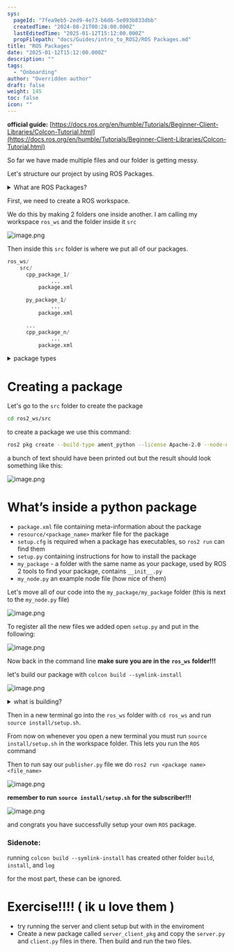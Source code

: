 ```yaml
---
sys:
  pageId: "7fea9eb5-2ed9-4e73-b6d6-5e093b833dbb"
  createdTime: "2024-08-21T00:28:00.000Z"
  lastEditedTime: "2025-01-12T15:12:00.000Z"
  propFilepath: "docs/Guides/intro_to_ROS2/ROS Packages.md"
title: "ROS Packages"
date: "2025-01-12T15:12:00.000Z"
description: ""
tags:
  - "Onboarding"
author: "Overridden author"
draft: false
weight: 145
toc: false
icon: ""
---
```


**official guide:** [https://docs.ros.org/en/humble/Tutorials/Beginner-Client-Libraries/Colcon-Tutorial.html](https://docs.ros.org/en/humble/Tutorials/Beginner-Client-Libraries/Colcon-Tutorial.html)

So far we have made multiple files and our folder is getting messy.

Let's structure our project by using ROS Packages.

<details>

<summary>What are ROS Packages?</summary>

ROS Packages are, as the name implies, packages of code that are highly sharable between ROS developers.

They consist of a folder, `package.xml` file, and source code

```python
      cpp_package_1/
		      ... imagine much code files here ..
          package.xml
```

</details>

First, we need to create a ROS workspace.

We do this by making 2 folders one inside another. I am calling my workspace `ros_ws` and the folder inside it `src`

![image.png](https://prod-files-secure.s3.us-west-2.amazonaws.com/d518164a-d88e-44d1-a4ee-3adb3bd8bce0/70706947-fd18-4537-a67b-e12946812d31/image.png?X-Amz-Algorithm=AWS4-HMAC-SHA256&X-Amz-Content-Sha256=UNSIGNED-PAYLOAD&X-Amz-Credential=ASIAZI2LB466R5ACBEUX%2F20250626%2Fus-west-2%2Fs3%2Faws4_request&X-Amz-Date=20250626T132554Z&X-Amz-Expires=3600&X-Amz-Security-Token=IQoJb3JpZ2luX2VjEGQaCXVzLXdlc3QtMiJHMEUCIHYHTkkJ%2BgbEpdhuNbshmNjvR9wIKaUXMeInG9gw2xvTAiEAhv2gMRMSqcHlDaOHmq7IJmrpe033W2B907qs0myrj8cq%2FwMIXRAAGgw2Mzc0MjMxODM4MDUiDPGc8NwDr46N5nEAyCrcAxwsqddgd1P4M3zonntmhluz1RBNHkMdA8ttc7wQHFDvgltn2dJaiv1tBT4LunNpaPZacUzk%2BG5h3Z6tdb6JUwqS21l28aZ%2F%2B9axokXDfnB7UBX%2FPdNYYTWY1Jj9C6uz7g8gjzHYR3dezUwQr4UMrSk0OgY3vJ%2FI0KkpT0xcedAe%2FXBlKsTNhJX5SCMsXmBSoEG9PbqjXRIBdAqvYojZJnfzL1T8AzBxyCGeoUy07Qbm7YIxk7vjBhfSixuF1Gl9ubTV2%2FUvfvpeRd%2F2Gs8iveDc8XnCfnOEt%2FYGtunrxivvPOsrEX%2FKDVxv5XsYb6VEMGg2mh1rWyFhioqV2LLaF7ih8ZkGKJZbf1jM9K0YhK5OAQ6OBRkz3c7UCu0h4GoBM8FgejLreXjqdH5rT2cBXaYVaS4nnXSKr87qq2ZeGWGX0MkTZwln6%2Bf0wkn2yIEUJZKU3aW2lP3RnSiffrhu65eatsMwiGYz4h0zvrzlss%2B5rHXjzrbTM0KGXPS4GjIRegD11%2FxIUHL1ltwiUZVKY4bnyBFZiuQYfqk8ybttiErUkFMscdoyzaehm%2FOV%2Flyg7pIXWVhYqTmovobvB9nFYKhnhNEJ7DqwocSBYVj%2BZnvvWWBFnVlontuMUDvUMNTy9MIGOqUBGA62L9SQWxdLNlHPDhdlS9pWLulFDIlDbdKeS9UH3q0F3G2vcadYdlrNiwlOgCB9oFQbt3VkYhXMAS5ilprYqsgvW82ohs4scmJctDhhcSeCsR4H9D%2BdkWTJOCJywC%2BB97NF4GnDTcDz9no3Pn6lpfVvTLnP2B1C4ICDZR7JQwTYAxEnUGdZ%2BfpOPR1486I6zF%2BcL0wZqvP5QkgHzzRhKIMBHmyX&X-Amz-Signature=bc0f8fb390d3d8fc87c505eac589c40f10df1043175014cc641e4bb11c3f53cc&X-Amz-SignedHeaders=host&x-amz-checksum-mode=ENABLED&x-id=GetObject)

Then inside this `src` folder is where we put all of our packages.

```python
ros_ws/
    src/
      cpp_package_1/
		      ...
          package.xml

      py_package_1/
		      ...
          package.xml

      ...
      cpp_package_n/
		      ...
          package.xml

```

<details>

<summary>package types</summary>

packages can be either `C++` or python.

the intern file structure is different for each but for this guide we will stick to creating python packages

</details>

# Creating a package

Let's go to the `src` folder to create the package

```bash
cd ros2_ws/src
```

to create a package we use this command:

```bash
ros2 pkg create --build-type ament_python --license Apache-2.0 --node-name my_node my_package
```

a bunch of text should have been printed out but the result should look something like this:

![image.png](https://prod-files-secure.s3.us-west-2.amazonaws.com/d518164a-d88e-44d1-a4ee-3adb3bd8bce0/e6cf1e3f-8512-4a3e-b131-079f800bf3e8/image.png?X-Amz-Algorithm=AWS4-HMAC-SHA256&X-Amz-Content-Sha256=UNSIGNED-PAYLOAD&X-Amz-Credential=ASIAZI2LB466R5ACBEUX%2F20250626%2Fus-west-2%2Fs3%2Faws4_request&X-Amz-Date=20250626T132554Z&X-Amz-Expires=3600&X-Amz-Security-Token=IQoJb3JpZ2luX2VjEGQaCXVzLXdlc3QtMiJHMEUCIHYHTkkJ%2BgbEpdhuNbshmNjvR9wIKaUXMeInG9gw2xvTAiEAhv2gMRMSqcHlDaOHmq7IJmrpe033W2B907qs0myrj8cq%2FwMIXRAAGgw2Mzc0MjMxODM4MDUiDPGc8NwDr46N5nEAyCrcAxwsqddgd1P4M3zonntmhluz1RBNHkMdA8ttc7wQHFDvgltn2dJaiv1tBT4LunNpaPZacUzk%2BG5h3Z6tdb6JUwqS21l28aZ%2F%2B9axokXDfnB7UBX%2FPdNYYTWY1Jj9C6uz7g8gjzHYR3dezUwQr4UMrSk0OgY3vJ%2FI0KkpT0xcedAe%2FXBlKsTNhJX5SCMsXmBSoEG9PbqjXRIBdAqvYojZJnfzL1T8AzBxyCGeoUy07Qbm7YIxk7vjBhfSixuF1Gl9ubTV2%2FUvfvpeRd%2F2Gs8iveDc8XnCfnOEt%2FYGtunrxivvPOsrEX%2FKDVxv5XsYb6VEMGg2mh1rWyFhioqV2LLaF7ih8ZkGKJZbf1jM9K0YhK5OAQ6OBRkz3c7UCu0h4GoBM8FgejLreXjqdH5rT2cBXaYVaS4nnXSKr87qq2ZeGWGX0MkTZwln6%2Bf0wkn2yIEUJZKU3aW2lP3RnSiffrhu65eatsMwiGYz4h0zvrzlss%2B5rHXjzrbTM0KGXPS4GjIRegD11%2FxIUHL1ltwiUZVKY4bnyBFZiuQYfqk8ybttiErUkFMscdoyzaehm%2FOV%2Flyg7pIXWVhYqTmovobvB9nFYKhnhNEJ7DqwocSBYVj%2BZnvvWWBFnVlontuMUDvUMNTy9MIGOqUBGA62L9SQWxdLNlHPDhdlS9pWLulFDIlDbdKeS9UH3q0F3G2vcadYdlrNiwlOgCB9oFQbt3VkYhXMAS5ilprYqsgvW82ohs4scmJctDhhcSeCsR4H9D%2BdkWTJOCJywC%2BB97NF4GnDTcDz9no3Pn6lpfVvTLnP2B1C4ICDZR7JQwTYAxEnUGdZ%2BfpOPR1486I6zF%2BcL0wZqvP5QkgHzzRhKIMBHmyX&X-Amz-Signature=c33266ae36b81a57ca5303dbbc948b25c09cbc2b5696e7103d022d7f1dbc6ceb&X-Amz-SignedHeaders=host&x-amz-checksum-mode=ENABLED&x-id=GetObject)

# What’s inside a python package

- `package.xml` file containing meta-information about the package
- `resource/<package_name>` marker file for the package
- `setup.cfg` is required when a package has executables, so `ros2 run` can find them
- `setup.py` containing instructions for how to install the package
- `my_package` - a folder with the same name as your package, used by ROS 2 tools to find your package, contains `__init__.py`
- `my_node.py` an example node file (how nice of them)

Let's move all of our code into the `my_package/my_package` folder (this is next to the `my_node.py` file)

![image.png](https://prod-files-secure.s3.us-west-2.amazonaws.com/d518164a-d88e-44d1-a4ee-3adb3bd8bce0/9ce58f11-0da9-4d3e-b86d-506a9685d378/image.png?X-Amz-Algorithm=AWS4-HMAC-SHA256&X-Amz-Content-Sha256=UNSIGNED-PAYLOAD&X-Amz-Credential=ASIAZI2LB466R5ACBEUX%2F20250626%2Fus-west-2%2Fs3%2Faws4_request&X-Amz-Date=20250626T132554Z&X-Amz-Expires=3600&X-Amz-Security-Token=IQoJb3JpZ2luX2VjEGQaCXVzLXdlc3QtMiJHMEUCIHYHTkkJ%2BgbEpdhuNbshmNjvR9wIKaUXMeInG9gw2xvTAiEAhv2gMRMSqcHlDaOHmq7IJmrpe033W2B907qs0myrj8cq%2FwMIXRAAGgw2Mzc0MjMxODM4MDUiDPGc8NwDr46N5nEAyCrcAxwsqddgd1P4M3zonntmhluz1RBNHkMdA8ttc7wQHFDvgltn2dJaiv1tBT4LunNpaPZacUzk%2BG5h3Z6tdb6JUwqS21l28aZ%2F%2B9axokXDfnB7UBX%2FPdNYYTWY1Jj9C6uz7g8gjzHYR3dezUwQr4UMrSk0OgY3vJ%2FI0KkpT0xcedAe%2FXBlKsTNhJX5SCMsXmBSoEG9PbqjXRIBdAqvYojZJnfzL1T8AzBxyCGeoUy07Qbm7YIxk7vjBhfSixuF1Gl9ubTV2%2FUvfvpeRd%2F2Gs8iveDc8XnCfnOEt%2FYGtunrxivvPOsrEX%2FKDVxv5XsYb6VEMGg2mh1rWyFhioqV2LLaF7ih8ZkGKJZbf1jM9K0YhK5OAQ6OBRkz3c7UCu0h4GoBM8FgejLreXjqdH5rT2cBXaYVaS4nnXSKr87qq2ZeGWGX0MkTZwln6%2Bf0wkn2yIEUJZKU3aW2lP3RnSiffrhu65eatsMwiGYz4h0zvrzlss%2B5rHXjzrbTM0KGXPS4GjIRegD11%2FxIUHL1ltwiUZVKY4bnyBFZiuQYfqk8ybttiErUkFMscdoyzaehm%2FOV%2Flyg7pIXWVhYqTmovobvB9nFYKhnhNEJ7DqwocSBYVj%2BZnvvWWBFnVlontuMUDvUMNTy9MIGOqUBGA62L9SQWxdLNlHPDhdlS9pWLulFDIlDbdKeS9UH3q0F3G2vcadYdlrNiwlOgCB9oFQbt3VkYhXMAS5ilprYqsgvW82ohs4scmJctDhhcSeCsR4H9D%2BdkWTJOCJywC%2BB97NF4GnDTcDz9no3Pn6lpfVvTLnP2B1C4ICDZR7JQwTYAxEnUGdZ%2BfpOPR1486I6zF%2BcL0wZqvP5QkgHzzRhKIMBHmyX&X-Amz-Signature=41a4bfab80aa5e520d562a10b60c3576b9012b7aa9d07ac86b91e3830e29fc6b&X-Amz-SignedHeaders=host&x-amz-checksum-mode=ENABLED&x-id=GetObject)

To register all the new files we added open `setup.py` and put in the following:

![image.png](https://prod-files-secure.s3.us-west-2.amazonaws.com/d518164a-d88e-44d1-a4ee-3adb3bd8bce0/1cd7c262-4cae-4496-9d75-c178537d24a2/image.png?X-Amz-Algorithm=AWS4-HMAC-SHA256&X-Amz-Content-Sha256=UNSIGNED-PAYLOAD&X-Amz-Credential=ASIAZI2LB466R5ACBEUX%2F20250626%2Fus-west-2%2Fs3%2Faws4_request&X-Amz-Date=20250626T132554Z&X-Amz-Expires=3600&X-Amz-Security-Token=IQoJb3JpZ2luX2VjEGQaCXVzLXdlc3QtMiJHMEUCIHYHTkkJ%2BgbEpdhuNbshmNjvR9wIKaUXMeInG9gw2xvTAiEAhv2gMRMSqcHlDaOHmq7IJmrpe033W2B907qs0myrj8cq%2FwMIXRAAGgw2Mzc0MjMxODM4MDUiDPGc8NwDr46N5nEAyCrcAxwsqddgd1P4M3zonntmhluz1RBNHkMdA8ttc7wQHFDvgltn2dJaiv1tBT4LunNpaPZacUzk%2BG5h3Z6tdb6JUwqS21l28aZ%2F%2B9axokXDfnB7UBX%2FPdNYYTWY1Jj9C6uz7g8gjzHYR3dezUwQr4UMrSk0OgY3vJ%2FI0KkpT0xcedAe%2FXBlKsTNhJX5SCMsXmBSoEG9PbqjXRIBdAqvYojZJnfzL1T8AzBxyCGeoUy07Qbm7YIxk7vjBhfSixuF1Gl9ubTV2%2FUvfvpeRd%2F2Gs8iveDc8XnCfnOEt%2FYGtunrxivvPOsrEX%2FKDVxv5XsYb6VEMGg2mh1rWyFhioqV2LLaF7ih8ZkGKJZbf1jM9K0YhK5OAQ6OBRkz3c7UCu0h4GoBM8FgejLreXjqdH5rT2cBXaYVaS4nnXSKr87qq2ZeGWGX0MkTZwln6%2Bf0wkn2yIEUJZKU3aW2lP3RnSiffrhu65eatsMwiGYz4h0zvrzlss%2B5rHXjzrbTM0KGXPS4GjIRegD11%2FxIUHL1ltwiUZVKY4bnyBFZiuQYfqk8ybttiErUkFMscdoyzaehm%2FOV%2Flyg7pIXWVhYqTmovobvB9nFYKhnhNEJ7DqwocSBYVj%2BZnvvWWBFnVlontuMUDvUMNTy9MIGOqUBGA62L9SQWxdLNlHPDhdlS9pWLulFDIlDbdKeS9UH3q0F3G2vcadYdlrNiwlOgCB9oFQbt3VkYhXMAS5ilprYqsgvW82ohs4scmJctDhhcSeCsR4H9D%2BdkWTJOCJywC%2BB97NF4GnDTcDz9no3Pn6lpfVvTLnP2B1C4ICDZR7JQwTYAxEnUGdZ%2BfpOPR1486I6zF%2BcL0wZqvP5QkgHzzRhKIMBHmyX&X-Amz-Signature=3899ae86fea4cd303e28ce4f275fcea2bcd6f5a8b07ce0649b6d7bbb54608b34&X-Amz-SignedHeaders=host&x-amz-checksum-mode=ENABLED&x-id=GetObject)

Now back in the command line **make sure you are in the** **`ros_ws`** **folder!!!**

let's build our package with `colcon build --symlink-install`

![image.png](https://prod-files-secure.s3.us-west-2.amazonaws.com/d518164a-d88e-44d1-a4ee-3adb3bd8bce0/2f2a0d27-b173-48fd-b189-5f5c0ce65619/image.png?X-Amz-Algorithm=AWS4-HMAC-SHA256&X-Amz-Content-Sha256=UNSIGNED-PAYLOAD&X-Amz-Credential=ASIAZI2LB466R5ACBEUX%2F20250626%2Fus-west-2%2Fs3%2Faws4_request&X-Amz-Date=20250626T132554Z&X-Amz-Expires=3600&X-Amz-Security-Token=IQoJb3JpZ2luX2VjEGQaCXVzLXdlc3QtMiJHMEUCIHYHTkkJ%2BgbEpdhuNbshmNjvR9wIKaUXMeInG9gw2xvTAiEAhv2gMRMSqcHlDaOHmq7IJmrpe033W2B907qs0myrj8cq%2FwMIXRAAGgw2Mzc0MjMxODM4MDUiDPGc8NwDr46N5nEAyCrcAxwsqddgd1P4M3zonntmhluz1RBNHkMdA8ttc7wQHFDvgltn2dJaiv1tBT4LunNpaPZacUzk%2BG5h3Z6tdb6JUwqS21l28aZ%2F%2B9axokXDfnB7UBX%2FPdNYYTWY1Jj9C6uz7g8gjzHYR3dezUwQr4UMrSk0OgY3vJ%2FI0KkpT0xcedAe%2FXBlKsTNhJX5SCMsXmBSoEG9PbqjXRIBdAqvYojZJnfzL1T8AzBxyCGeoUy07Qbm7YIxk7vjBhfSixuF1Gl9ubTV2%2FUvfvpeRd%2F2Gs8iveDc8XnCfnOEt%2FYGtunrxivvPOsrEX%2FKDVxv5XsYb6VEMGg2mh1rWyFhioqV2LLaF7ih8ZkGKJZbf1jM9K0YhK5OAQ6OBRkz3c7UCu0h4GoBM8FgejLreXjqdH5rT2cBXaYVaS4nnXSKr87qq2ZeGWGX0MkTZwln6%2Bf0wkn2yIEUJZKU3aW2lP3RnSiffrhu65eatsMwiGYz4h0zvrzlss%2B5rHXjzrbTM0KGXPS4GjIRegD11%2FxIUHL1ltwiUZVKY4bnyBFZiuQYfqk8ybttiErUkFMscdoyzaehm%2FOV%2Flyg7pIXWVhYqTmovobvB9nFYKhnhNEJ7DqwocSBYVj%2BZnvvWWBFnVlontuMUDvUMNTy9MIGOqUBGA62L9SQWxdLNlHPDhdlS9pWLulFDIlDbdKeS9UH3q0F3G2vcadYdlrNiwlOgCB9oFQbt3VkYhXMAS5ilprYqsgvW82ohs4scmJctDhhcSeCsR4H9D%2BdkWTJOCJywC%2BB97NF4GnDTcDz9no3Pn6lpfVvTLnP2B1C4ICDZR7JQwTYAxEnUGdZ%2BfpOPR1486I6zF%2BcL0wZqvP5QkgHzzRhKIMBHmyX&X-Amz-Signature=f23959015ded059bf277bf4993f9b3e7adf491a156d938adcc33b58776afbbf1&X-Amz-SignedHeaders=host&x-amz-checksum-mode=ENABLED&x-id=GetObject)

<details>

<summary>what is building?</summary>

if you are a CS major at Rose-Hulman you will learn the answer to this in CSSE132

but TLDR; is it combines all the code files into one program that can be run easily 

</details>

Then in a new terminal go into the `ros_ws` folder with `cd ros_ws` and run `source install/setup.sh`. 

From now on whenever you open a new terminal you must run `source install/setup.sh` in the workspace folder. This lets you run the `ROS` command

Then to run say our `publisher.py` file we do `ros2 run <package name> <file_name>`

![image.png](https://prod-files-secure.s3.us-west-2.amazonaws.com/d518164a-d88e-44d1-a4ee-3adb3bd8bce0/4f4b1219-3a44-4632-aa0a-ce3471699f59/image.png?X-Amz-Algorithm=AWS4-HMAC-SHA256&X-Amz-Content-Sha256=UNSIGNED-PAYLOAD&X-Amz-Credential=ASIAZI2LB466R5ACBEUX%2F20250626%2Fus-west-2%2Fs3%2Faws4_request&X-Amz-Date=20250626T132554Z&X-Amz-Expires=3600&X-Amz-Security-Token=IQoJb3JpZ2luX2VjEGQaCXVzLXdlc3QtMiJHMEUCIHYHTkkJ%2BgbEpdhuNbshmNjvR9wIKaUXMeInG9gw2xvTAiEAhv2gMRMSqcHlDaOHmq7IJmrpe033W2B907qs0myrj8cq%2FwMIXRAAGgw2Mzc0MjMxODM4MDUiDPGc8NwDr46N5nEAyCrcAxwsqddgd1P4M3zonntmhluz1RBNHkMdA8ttc7wQHFDvgltn2dJaiv1tBT4LunNpaPZacUzk%2BG5h3Z6tdb6JUwqS21l28aZ%2F%2B9axokXDfnB7UBX%2FPdNYYTWY1Jj9C6uz7g8gjzHYR3dezUwQr4UMrSk0OgY3vJ%2FI0KkpT0xcedAe%2FXBlKsTNhJX5SCMsXmBSoEG9PbqjXRIBdAqvYojZJnfzL1T8AzBxyCGeoUy07Qbm7YIxk7vjBhfSixuF1Gl9ubTV2%2FUvfvpeRd%2F2Gs8iveDc8XnCfnOEt%2FYGtunrxivvPOsrEX%2FKDVxv5XsYb6VEMGg2mh1rWyFhioqV2LLaF7ih8ZkGKJZbf1jM9K0YhK5OAQ6OBRkz3c7UCu0h4GoBM8FgejLreXjqdH5rT2cBXaYVaS4nnXSKr87qq2ZeGWGX0MkTZwln6%2Bf0wkn2yIEUJZKU3aW2lP3RnSiffrhu65eatsMwiGYz4h0zvrzlss%2B5rHXjzrbTM0KGXPS4GjIRegD11%2FxIUHL1ltwiUZVKY4bnyBFZiuQYfqk8ybttiErUkFMscdoyzaehm%2FOV%2Flyg7pIXWVhYqTmovobvB9nFYKhnhNEJ7DqwocSBYVj%2BZnvvWWBFnVlontuMUDvUMNTy9MIGOqUBGA62L9SQWxdLNlHPDhdlS9pWLulFDIlDbdKeS9UH3q0F3G2vcadYdlrNiwlOgCB9oFQbt3VkYhXMAS5ilprYqsgvW82ohs4scmJctDhhcSeCsR4H9D%2BdkWTJOCJywC%2BB97NF4GnDTcDz9no3Pn6lpfVvTLnP2B1C4ICDZR7JQwTYAxEnUGdZ%2BfpOPR1486I6zF%2BcL0wZqvP5QkgHzzRhKIMBHmyX&X-Amz-Signature=9a5200eac370ab1bb6c680a48b82f5af4d4a4bd96e9f1b7773e1eff70c0a92dd&X-Amz-SignedHeaders=host&x-amz-checksum-mode=ENABLED&x-id=GetObject)

**remember to run** **`source install/setup.sh`** **for the subscriber!!!**

![image.png](https://prod-files-secure.s3.us-west-2.amazonaws.com/d518164a-d88e-44d1-a4ee-3adb3bd8bce0/02121119-dad4-49ec-8356-c956108b4243/image.png?X-Amz-Algorithm=AWS4-HMAC-SHA256&X-Amz-Content-Sha256=UNSIGNED-PAYLOAD&X-Amz-Credential=ASIAZI2LB466R5ACBEUX%2F20250626%2Fus-west-2%2Fs3%2Faws4_request&X-Amz-Date=20250626T132554Z&X-Amz-Expires=3600&X-Amz-Security-Token=IQoJb3JpZ2luX2VjEGQaCXVzLXdlc3QtMiJHMEUCIHYHTkkJ%2BgbEpdhuNbshmNjvR9wIKaUXMeInG9gw2xvTAiEAhv2gMRMSqcHlDaOHmq7IJmrpe033W2B907qs0myrj8cq%2FwMIXRAAGgw2Mzc0MjMxODM4MDUiDPGc8NwDr46N5nEAyCrcAxwsqddgd1P4M3zonntmhluz1RBNHkMdA8ttc7wQHFDvgltn2dJaiv1tBT4LunNpaPZacUzk%2BG5h3Z6tdb6JUwqS21l28aZ%2F%2B9axokXDfnB7UBX%2FPdNYYTWY1Jj9C6uz7g8gjzHYR3dezUwQr4UMrSk0OgY3vJ%2FI0KkpT0xcedAe%2FXBlKsTNhJX5SCMsXmBSoEG9PbqjXRIBdAqvYojZJnfzL1T8AzBxyCGeoUy07Qbm7YIxk7vjBhfSixuF1Gl9ubTV2%2FUvfvpeRd%2F2Gs8iveDc8XnCfnOEt%2FYGtunrxivvPOsrEX%2FKDVxv5XsYb6VEMGg2mh1rWyFhioqV2LLaF7ih8ZkGKJZbf1jM9K0YhK5OAQ6OBRkz3c7UCu0h4GoBM8FgejLreXjqdH5rT2cBXaYVaS4nnXSKr87qq2ZeGWGX0MkTZwln6%2Bf0wkn2yIEUJZKU3aW2lP3RnSiffrhu65eatsMwiGYz4h0zvrzlss%2B5rHXjzrbTM0KGXPS4GjIRegD11%2FxIUHL1ltwiUZVKY4bnyBFZiuQYfqk8ybttiErUkFMscdoyzaehm%2FOV%2Flyg7pIXWVhYqTmovobvB9nFYKhnhNEJ7DqwocSBYVj%2BZnvvWWBFnVlontuMUDvUMNTy9MIGOqUBGA62L9SQWxdLNlHPDhdlS9pWLulFDIlDbdKeS9UH3q0F3G2vcadYdlrNiwlOgCB9oFQbt3VkYhXMAS5ilprYqsgvW82ohs4scmJctDhhcSeCsR4H9D%2BdkWTJOCJywC%2BB97NF4GnDTcDz9no3Pn6lpfVvTLnP2B1C4ICDZR7JQwTYAxEnUGdZ%2BfpOPR1486I6zF%2BcL0wZqvP5QkgHzzRhKIMBHmyX&X-Amz-Signature=ca6776d93ca8af89c49484a5a101125470f7b1d2a43d272b5a9c7fc3c69e1f83&X-Amz-SignedHeaders=host&x-amz-checksum-mode=ENABLED&x-id=GetObject)

and congrats you have successfully setup your own `ROS` package.

### Sidenote:

running `colcon build --symlink-install` has created other folder `build`, `install`, and `log`

for the most part, these can be ignored.

# Exercise!!!! ( ik u love them )

- try running the server and client setup but with in the enviroment
- Create a new package called `server_client_pkg` and copy the `server.py` and `client.py` files in there. Then build and run the two files.
